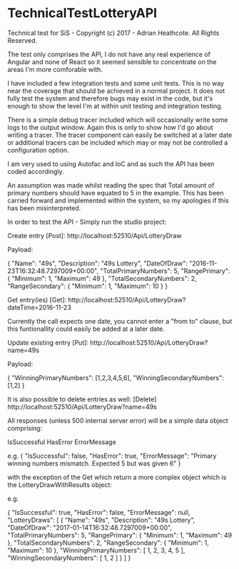 # TechnicalTestLotteryAPI

Technical test for SiS - Copyright (c) 2017 - Adrian Heathcote. All Rights Reserved.

The test only comprises the API, I do not have any real experience of Angular and none of React so it seemed sensible to concentrate on the areas I'm more comforable with.

I have included a few integration tests and some unit tests. This is no way near the coverage that should be achieved in a normal project. It does not fully test the system and therefore bugs may exist in the code, but it's enough to show the level I'm at within unit testing and integration testing.

There is a simple debug tracer included which will occasionally write some logs to the output window. Again this is only to show how I'd go about writing a tracer. The tracer component can easily be switched at a later date or additional tracers can be included which may or may not be controlled a configuration option.

I am very used to using Autofac and IoC and as such the API has been coded accordingly.

An assumption was made whilst reading the spec that Total amount of primary numbers should have equated to 5 in the example. This has been carried forward and implemented within the system, so my apologies if this has been misinterpreted.

In order to test the API - Simply run the studio project:

Create entry [Post]: http://localhost:52510/Api/LotteryDraw

Payload:

{
  "Name": "49s",
  "Description": "49s Lottery",
  "DateOfDraw": "2016-11-23T16:32:48.7297009+00:00",
  "TotalPrimaryNumbers": 5,
  "RangePrimary": {
    "Minimum": 1,
    "Maximum": 49
  },
  "TotalSecondaryNumbers": 2,
  "RangeSecondary": {
    "Minimum": 1,
    "Maximum": 10
  }
}

Get entry(ies) [Get]: http://localhost:52510/Api/LotteryDraw?dateTime=2016-11-23

Currently the call expects one date, you cannot enter a "from to" clause, but this funtionallity could easily be added at a later date.

Update existing entry [Put]: http://localhost:52510/Api/LotteryDraw?name=49s

Payload:

{
      "WinningPrimaryNumbers": [1,2,3,4,5,6],
      "WinningSecondaryNumbers": [1,2]
}

It is also possible to delete entries as well: [Delete] http://localhost:52510/Api/LotteryDraw?name=49s

All responses (unless 500 internal server error) will be a simple data object comprising:

IsSuccessful
HasError
ErrorMessage

e.g.
{
  "IsSuccessful": false,
  "HasError": true,
  "ErrorMessage": "Primary winning numbers mismatch. Expected 5 but was given 6"
}

with the exception of the Get which return a more complex object which is the LotteryDrawWithResults object:

e.g.

{
  "IsSuccessful": true,
  "HasError": false,
  "ErrorMessage": null,
  "LotteryDraws": [
    {
      "Name": "49s",
      "Description": "49s Lottery",
      "DateOfDraw": "2017-01-14T16:32:48.7297009+00:00",
      "TotalPrimaryNumbers": 5,
      "RangePrimary": {
        "Minimum": 1,
        "Maximum": 49
      },
      "TotalSecondaryNumbers": 2,
      "RangeSecondary": {
        "Minimum": 1,
        "Maximum": 10
      },
      "WinningPrimaryNumbers": [
        1,
        2,
        3,
        4,
        5
      ],
      "WinningSecondaryNumbers": [
        1,
        2
      ]
    }
  ]
}
